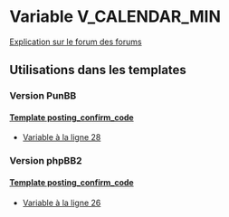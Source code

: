 # Variable V_CALENDAR_MIN
[Explication sur le forum des forums](http://forum.forumactif.com/t294113-listing-des-variables#V_CALENDAR_MIN)
## Utilisations dans les templates
### Version PunBB
#### [Template posting_confirm_code](punbb/posting_confirm_code.md)
* [Variable à la ligne 28](../punbb/posting_confirm_code.tpl#L28)
### Version phpBB2
#### [Template posting_confirm_code](subsilver/posting_confirm_code.md)
* [Variable à la ligne 26](../subsilver/posting_confirm_code.tpl#L26)